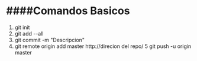 ####Comandos Basicos
=================


1. git init
2. git add --all
3. git commit -m "Descripcion"
4. git remote origin add master http://direcion del repo/
5 git push -u origin master